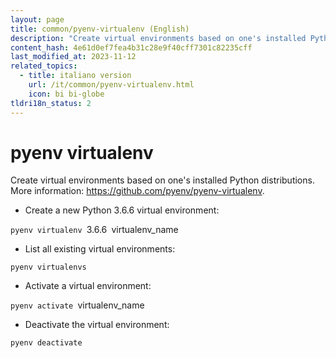 ```yaml
---
layout: page
title: common/pyenv-virtualenv (English)
description: "Create virtual environments based on one's installed Python distributions."
content_hash: 4e61d0ef7fea4b31c28e9f40cff7301c82235cff
last_modified_at: 2023-11-12
related_topics:
  - title: italiano version
    url: /it/common/pyenv-virtualenv.html
    icon: bi bi-globe
tldri18n_status: 2
---
```

# pyenv virtualenv

Create virtual environments based on one's installed Python distributions.
More information: <https://github.com/pyenv/pyenv-virtualenv>.

- Create a new Python 3.6.6 virtual environment:

`pyenv virtualenv `<span class="tldr-var badge badge-pill bg-dark-lm bg-white-dm text-white-lm text-dark-dm font-weight-bold">3.6.6</span>` `<span class="tldr-var badge badge-pill bg-dark-lm bg-white-dm text-white-lm text-dark-dm font-weight-bold">virtualenv_name</span>

- List all existing virtual environments:

`pyenv virtualenvs`

- Activate a virtual environment:

`pyenv activate `<span class="tldr-var badge badge-pill bg-dark-lm bg-white-dm text-white-lm text-dark-dm font-weight-bold">virtualenv_name</span>

- Deactivate the virtual environment:

`pyenv deactivate`
